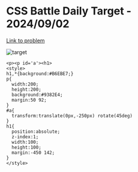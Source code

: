 # CSS Battle Daily Target - 2024/09/02

[Link to problem](https://cssbattle.dev/play/ctGVsRCzlVqQErE3CNzE)

![target](https://firebasestorage.googleapis.com/v0/b/cssbattleapp.appspot.com/o/user%2Fe6YbeBahWNPT7VpE2rE2p85byxa2%2Ftargets%2Ftarget_HZGnehL.png?alt=media)


```
<p><p id='a'><h1>
<style>
h1,*{background:#B6EBE7;}
p{
  width:200;
  height:200;
  background:#9382E4;
  margin:50 92;
}
#a{
  transform:translate(0px,-250px) rotate(45deg)
}
h1{
  position:absolute;
  z-index:1;
  width:100;
  height:100;
  margin:-450 142;
}
</style>
```